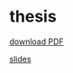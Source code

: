 # thesis

[download PDF](https://github.com/xnum/thesis/raw/master/masters-thesis.pdf)

[slides](https://drive.google.com/open?id=1lF6B2vgCPdGGGELQwBbOCN7IJQhytNaWOwUHnARufNA)
